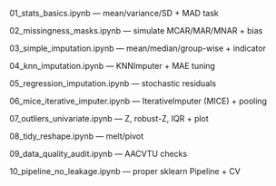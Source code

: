 01_stats_basics.ipynb — mean/variance/SD + MAD task

02_missingness_masks.ipynb — simulate MCAR/MAR/MNAR + bias

03_simple_imputation.ipynb — mean/median/group-wise + indicator

04_knn_imputation.ipynb — KNNImputer + MAE tuning

05_regression_imputation.ipynb — stochastic residuals

06_mice_iterative_imputer.ipynb — IterativeImputer (MICE) + pooling

07_outliers_univariate.ipynb — Z, robust-Z, IQR + plot

08_tidy_reshape.ipynb — melt/pivot

09_data_quality_audit.ipynb — AACVTU checks

10_pipeline_no_leakage.ipynb — proper sklearn Pipeline + CV
